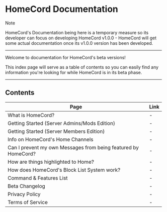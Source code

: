 # HomeCord Documentation

> [!NOTE]
> HomeCord's Documentation being here is a temporary measure so its developer can focus on developing HomeCord v1.0.0 - HomeCord will get some actual documentation once its v1.0.0 version has been developed.

---

Welcome to documentation for HomeCord's beta versions!

This index page will serve as a table of contents so you can easily find any information you're looking for while HomeCord is in its beta phase.

---

## Contents

| Page | Link |
|------|------|
| What is HomeCord? | - |
| Getting Started (Server Admins/Mods Edition) | - |
| Getting Started (Server Members Edition) | - |
| Info on HomeCord's Home Channels | - |
| Can I prevent my own Messages from being featured by HomeCord? | - |
| How are things highlighted to Home? | - |
| How does HomeCord's Block List System work? | - |
| Command & Features List | - |
| Beta Changelog | - |
| Privacy Policy | - |
| Terms of Service | - |
